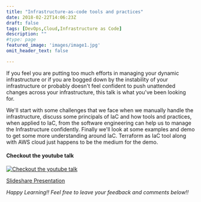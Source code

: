 ```yaml
---
title: "Infrastructure-as-code tools and practices"
date: 2018-02-22T14:06:23Z
draft: false
tags: [DevOps,Cloud,Infrastructure as Code]
description: ""
#type: page
featured_image: 'images/image1.jpg'
omit_header_text: false

---
```


If you feel you are putting too much efforts in managing your dynamic infrastructure or if you are bogged down by the instability of your infrastructure or probably doesn't feel confident to push unattended changes across your infrastructure, this talk is what you've been looking for. 

We'll start with some challenges that we face when we manually handle the infrastructure, discuss some principals of IaC and how tools and practices, when applied to IaC, from the software engineering can help us to manage the Infrastructure confidently. Finally we'll look at some examples and demo to get some more understanding around IaC. Terraform as IaC tool along with AWS cloud just happens to be the medium for the demo.

#### Checkout the youtube talk

[![Checkout the youtube talk](http://img.youtube.com/vi/YCr4JCTlWhzY?/0.jpg)](https://youtu.be/Cr4JCTlWhzY?t=1595)

[Slideshare Presentation](https://www.slideshare.net/SurjeetSingh18/infrastrucutre-as-code-88696151)


*Happy Learning!! Feel free to leave your feedback and comments below!!*
